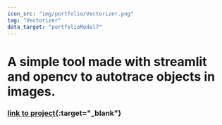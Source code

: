 ```yaml
---
icon_src: "img/portfolio/Vectorizer.png"
tag: "Vectorizer"
data_target: "portfolioModal7"
---
```


# A simple tool made with streamlit and opencv to autotrace objects in images.
### [link to project](https://github.com/six-ten/vectorizer){:target="_blank"}